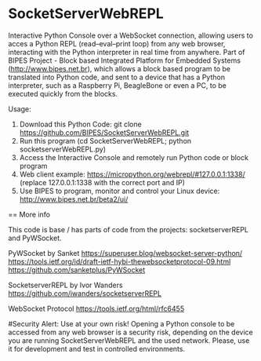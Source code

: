 # SocketServerWebREPL
Interactive Python Console over a WebSocket connection, allowing users to acces a Python REPL (read–eval–print loop) from any web browser, interacting with the Python interpreter in real time from anywhere. Part of BIPES Project - Block based Integrated Platform for Embedded Systems (http://www.bipes.net.br), which allows a block based program to be translated into Python code, and sent to a device that has a Python interpreter, such as a Raspberry Pi, BeagleBone or even a PC, to be executed quickly from the blocks.

Usage:

1. Download this Python Code: git clone https://github.com/BIPES/SocketServerWebREPL.git
2. Run this program (cd SocketServerWebREPL; python socketserverWebREPL.py)
3. Access the Interactive Console and remotely run Python code or block program
4. Web client example: https://micropython.org/webrepl/#127.0.0.1:1338/ (replace 127.0.0.1:1338 with the correct port and IP)
5. Use BIPES to program, monitor and control your Linux device: http://www.bipes.net.br/beta2/ui/

== More info

This code is base / has parts of code from the projects: socketserverREPL and PyWSocket.

PyWSocket by Sanket 
https://superuser.blog/websocket-server-python/
https://tools.ietf.org/id/draft-ietf-hybi-thewebsocketprotocol-09.html
https://github.com/sanketplus/PyWSocket

SocketserverREPL by Ivor Wanders
https://github.com/iwanders/socketserverREPL

WebSocket Protocol
https://tools.ietf.org/html/rfc6455

#Security Alert:
Use at your own risk! Opening a Python console to be accessed from any web browser is a security risk, depending on the device you are running SocketServerWebREPL and the used network. Please, use it for development and test in controlled environments.

